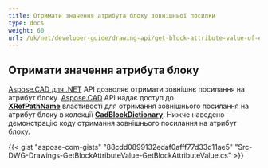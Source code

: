 ```yaml
---
title: Отримати значення атрибута блоку зовнішньої посилки
type: docs
weight: 60
url: /uk/net/developer-guide/drawing-api/get-block-attribute-value-of-external-reference/
---
```


## **Отримати значення атрибута блоку**

[Aspose.CAD для .NET](/cad/net/) API дозволяє отримати зовнішнє посилання на атрибут блоку. [Aspose.CAD](https://products.aspose.com/cad/net/) API надає доступ до [**XRefPathName**](https://reference.aspose.com/cad/net/aspose.cad.fileformats.cad.cadobjects/cadblockentity/properties/xrefpathname) властивості для отримання зовнішнього посилання на атрибут блоку в колекції [**CadBlockDictionary**](https://reference.aspose.com/cad/net/aspose.cad.fileformats.cad/cadblockdictionary). Нижче наведено демонстрацію коду отримання зовнішнього посилання на атрибут блоку.

{{< gist "aspose-com-gists" "88cdd0899132edaf0afff77d33d11ae5" "Src-DWG-Drawings-GetBlockAttributeValue-GetBlockAttributeValue.cs" >}}
